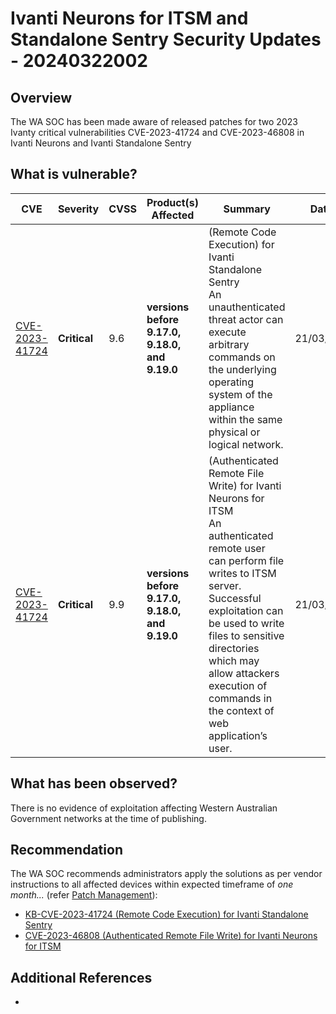 # Ivanti Neurons for ITSM and Standalone Sentry Security Updates - 20240322002

## Overview

The WA SOC has been made aware of released patches for two 2023 Ivanty critical vulnerabilities CVE-2023-41724 and CVE-2023-46808 in Ivanti Neurons and Ivanti Standalone Sentry

## What is vulnerable?

| CVE                                                                                                                                             | Severity     | CVSS | Product(s) Affected                            | Summary                                                                                                                                                                                                                                                                                                       | Dated      |
| ----------------------------------------------------------------------------------------------------------------------------------------------- | ------------ | ---- | ---------------------------------------------- | ------------------------------------------------------------------------------------------------------------------------------------------------------------------------------------------------------------------------------------------------------------------------------------------------------------- | ---------- |
| [CVE-2023-41724](https://forums.ivanti.com/s/article/KB-CVE-2023-41724-Remote-Code-Execution-for-Ivanti-Standalone-Sentry?language=en_US)       | **Critical** | 9.6  | **versions before 9.17.0, 9.18.0, and 9.19.0** | (Remote Code Execution) for Ivanti Standalone Sentry <br>An unauthenticated threat actor can execute arbitrary commands on the underlying operating system of the appliance within the same physical or logical network.                                                                                      | 21/03/2024 |
| [CVE-2023-41724](https://forums.ivanti.com/s/article/CVE-2023-46808-Authenticated-Remote-File-Write-for-Ivanti-Neurons-for-ITSM?language=en_US) | **Critical** | 9.9  | **versions before 9.17.0, 9.18.0, and 9.19.0** | (Authenticated Remote File Write) for Ivanti Neurons for ITSM <br> An authenticated remote user can perform file writes to ITSM server. Successful exploitation can be used to write files to sensitive directories which may allow attackers execution of commands in the context of web application’s user. | 21/03/2024 |

## What has been observed?

There is no evidence of exploitation affecting Western Australian Government networks at the time of publishing.

## Recommendation

The WA SOC recommends administrators apply the solutions as per vendor instructions to all affected devices within expected timeframe of *one month...* (refer [Patch Management](../guidelines/patch-management.md)):

- [KB-CVE-2023-41724 (Remote Code Execution) for Ivanti Standalone Sentry](https://forums.ivanti.com/s/article/KB-CVE-2023-41724-Remote-Code-Execution-for-Ivanti-Standalone-Sentry?language=en_US)
- [CVE-2023-46808 (Authenticated Remote File Write) for Ivanti Neurons for ITSM](https://forums.ivanti.com/s/article/CVE-2023-46808-Authenticated-Remote-File-Write-for-Ivanti-Neurons-for-ITSM?language=en_US)

## Additional References

-
